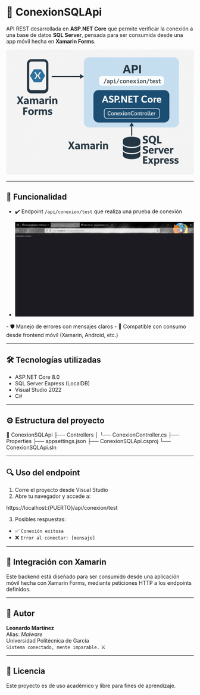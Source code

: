 # 📡 ConexionSQLApi

API REST desarrollada en **ASP.NET Core** que permite verificar la conexión a una base de datos **SQL Server**, pensada para ser consumida desde una app móvil hecha en **Xamarin Forms**.

<p align="center">
  <img src="https://github.com/LeonardoMartinez-1332/ConexionSQLApi/blob/master/estructura-api.png?raw=true" alt="Estructura API" width="600"/>
</p>

---

## 🚀 Funcionalidad

- ✔️ Endpoint `/api/conexion/test` que realiza una prueba de conexión
- <p align="center">
  <img src="https://github.com/LeonardoMartinez-1332/ConexionSQLApi/blob/master/conexion-exitosa.png?raw=true" alt="Conexión Exitosa" width="500"/>
</p>
- 🛡️ Manejo de errores con mensajes claros
- 📱 Compatible con consumo desde frontend móvil (Xamarin, Android, etc.)

---

## 🛠️ Tecnologías utilizadas

- ASP.NET Core 8.0
- SQL Server Express (LocalDB)
- Visual Studio 2022
- C#

---

## ⚙️ Estructura del proyecto

📁 ConexionSQLApi
├── Controllers
│ └── ConexionController.cs
├── Properties
├── appsettings.json
├── ConexionSQLApi.csproj
└── ConexionSQLApi.sln

---

## 🔍 Uso del endpoint

1. Corre el proyecto desde Visual Studio  
2. Abre tu navegador y accede a:

https://localhost:{PUERTO}/api/conexion/test


3. Posibles respuestas:

- ✅ `Conexión exitosa`
- ❌ `Error al conectar: [mensaje]`

---

## 🤝 Integración con Xamarin

Este backend está diseñado para ser consumido desde una aplicación móvil hecha con Xamarin Forms, mediante peticiones HTTP a los endpoints definidos.

---

## 🧠 Autor

**Leonardo Martínez**  
Alias: *Malware*  
Universidad Politécnica de García  
`Sistema conectado, mente imparable.` ⚔️

---

## 📌 Licencia

Este proyecto es de uso académico y libre para fines de aprendizaje.
